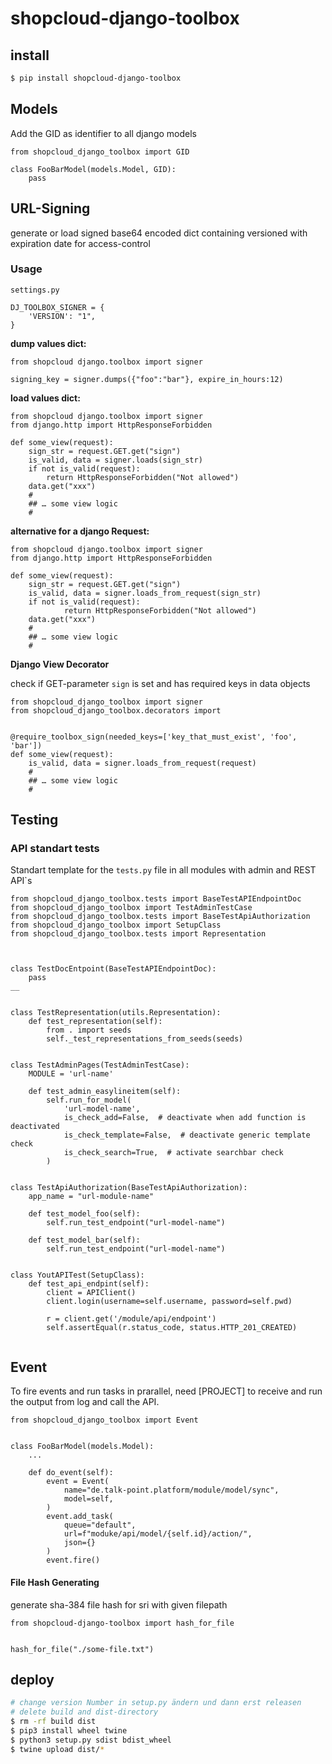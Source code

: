# shopcloud-django-toolbox

## install

```sh
$ pip install shopcloud-django-toolbox
```

## Models

Add the GID as identifier to all django models

```python3
from shopcloud_django_toolbox import GID

class FooBarModel(models.Model, GID):
    pass
```

## URL-Signing

generate or load signed base64  encoded dict containing versioned with expiration date for access-control

### Usage

`settings.py`
```python3
DJ_TOOLBOX_SIGNER = {
    'VERSION': "1",
}
```

__dump values dict:__
```python3
from shopcloud django.toolbox import signer

signing_key = signer.dumps({"foo":"bar"}, expire_in_hours:12)

```

__load values dict:__

```python3
from shopcloud django.toolbox import signer
from django.http import HttpResponseForbidden

def some_view(request):
    sign_str = request.GET.get("sign")
    is_valid, data = signer.loads(sign_str)
    if not is_valid(request):
        return HttpResponseForbidden("Not allowed")
    data.get("xxx")
    #
    ## … some view logic
    #
```

__alternative for a django Request:__

```python3
from shopcloud django.toolbox import signer
from django.http import HttpResponseForbidden

def some_view(request):
    sign_str = request.GET.get("sign")
    is_valid, data = signer.loads_from_request(sign_str)
    if not is_valid(request):
            return HttpResponseForbidden("Not allowed")
    data.get("xxx")
    #
    ## … some view logic
    #
```

__Django View Decorator__

check if GET-parameter `sign` is set and has required keys in data objects

```
from shopcloud_django_toolbox import signer
from shopcloud_django_toolbox.decorators import


@require_toolbox_sign(needed_keys=['key_that_must_exist', 'foo', 'bar'])
def some_view(request):
    is_valid, data = signer.loads_from_request(request)
    #
    ## … some view logic
    #
```


## Testing

### API standart tests

Standart template for the `tests.py` file in all modules with admin and REST API`s

```python3
from shopcloud_django_toolbox.tests import BaseTestAPIEndpointDoc
from shopcloud_django_toolbox import TestAdminTestCase
from shopcloud_django_toolbox.tests import BaseTestApiAuthorization
from shopcloud_django_toolbox import SetupClass
from shopcloud_django_toolbox.tests import Representation



class TestDocEntpoint(BaseTestAPIEndpointDoc):
    pass
__


class TestRepresentation(utils.Representation):
    def test_representation(self):
        from . import seeds
        self._test_representations_from_seeds(seeds)


class TestAdminPages(TestAdminTestCase):
    MODULE = 'url-name'

    def test_admin_easylineitem(self):
        self.run_for_model(
            'url-model-name',
            is_check_add=False,  # deactivate when add function is deactivated
            is_check_template=False,  # deactivate generic template check
            is_check_search=True,  # activate searchbar check
        )


class TestApiAuthorization(BaseTestApiAuthorization):
    app_name = "url-module-name"

    def test_model_foo(self):
        self.run_test_endpoint("url-model-name")

    def test_model_bar(self):
        self.run_test_endpoint("url-model-name")


class YoutAPITest(SetupClass):
    def test_api_endpint(self):
        client = APIClient()
        client.login(username=self.username, password=self.pwd)

        r = client.get('/module/api/endpoint')
        self.assertEqual(r.status_code, status.HTTP_201_CREATED)


```

## Event

To fire events and run tasks in prarallel, need [PROJECT] to receive and run the output from log and call the API.

```python3
from shopcloud_django_toolbox import Event


class FooBarModel(models.Model):
    ...

    def do_event(self):
        event = Event(
            name="de.talk-point.platform/module/model/sync",
            model=self,
        )
        event.add_task(
            queue="default",
            url=f"moduke/api/model/{self.id}/action/",
            json={}
        )
        event.fire()
```

#### File Hash Generating

generate sha-384 file hash for sri with given filepath

```python3
from shopcloud-django-toolbox import hash_for_file


hash_for_file("./some-file.txt")
```

## deploy

```sh
# change version Number in setup.py ändern und dann erst releasen
# delete build and dist-directory
$ rm -rf build dist
$ pip3 install wheel twine
$ python3 setup.py sdist bdist_wheel
$ twine upload dist/*
```
